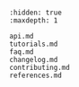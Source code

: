```{include} ../README.md

```

```{toctree}
:hidden: true
:maxdepth: 1

api.md
tutorials.md
faq.md
changelog.md
contributing.md
references.md
```

